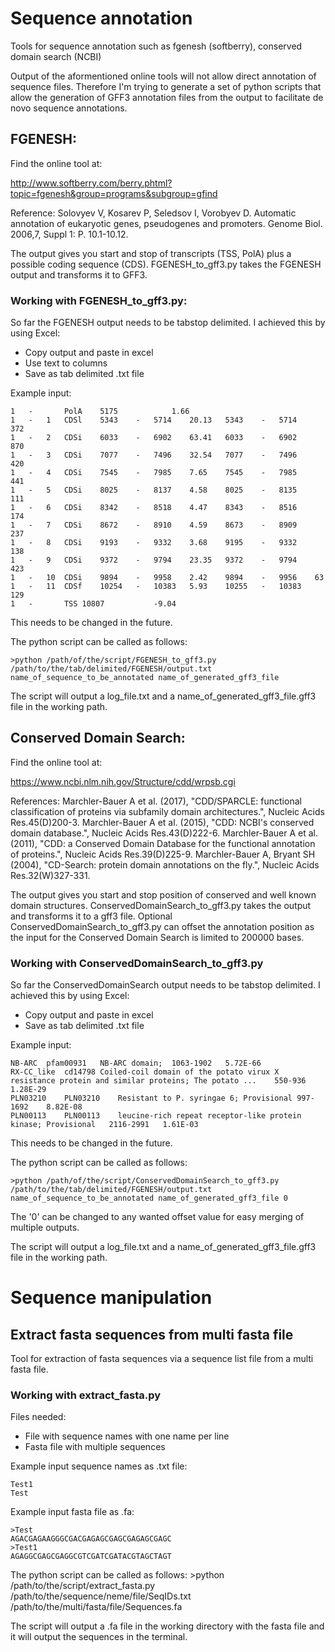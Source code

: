 # Sequence annotation
Tools for sequence annotation such as fgenesh (softberry), conserved domain search (NCBI)

Output of the aformentioned online tools will not allow direct annotation of sequence files. Therefore I'm trying to 
generate a set of python scripts that allow the generation of GFF3 annotation files from the output to facilitate
de novo sequence annotations.

## FGENESH:
Find the online tool at:

http://www.softberry.com/berry.phtml?topic=fgenesh&group=programs&subgroup=gfind

Reference: Solovyev V, Kosarev P, Seledsov I, Vorobyev D. Automatic annotation of eukaryotic genes, pseudogenes and promoters. Genome Biol. 2006,7, Suppl 1: P. 10.1-10.12. 

The output gives you start and stop of transcripts (TSS, PolA) plus a possible coding sequence (CDS).
FGENESH_to_gff3.py takes the FGENESH output and transforms it to GFF3.

### Working with FGENESH_to_gff3.py:
So far the FGENESH output needs to be tabstop delimited. I achieved this by using Excel:

- Copy output and paste in excel
- Use text to columns
- Save as tab delimited .txt file

Example input:
```
1	-		PolA	5175			1.66				
1	-	1	CDSl	5343	-	5714	20.13	5343	-	5714	372
1	-	2	CDSi	6033	-	6902	63.41	6033	-	6902	870
1	-	3	CDSi	7077	-	7496	32.54	7077	-	7496	420
1	-	4	CDSi	7545	-	7985	7.65	7545	-	7985	441
1	-	5	CDSi	8025	-	8137	4.58	8025	-	8135	111
1	-	6	CDSi	8342	-	8518	4.47	8343	-	8516	174
1	-	7	CDSi	8672	-	8910	4.59	8673	-	8909	237
1	-	8	CDSi	9193	-	9332	3.68	9195	-	9332	138
1	-	9	CDSi	9372	-	9794	23.35	9372	-	9794	423
1	-	10	CDSi	9894	-	9958	2.42	9894	-	9956	63
1	-	11	CDSf	10254	-	10383	5.93	10255	-	10383	129
1	-		TSS	10807			-9.04				
```

This needs to be changed in the future.
  
  The python script can be called as follows:
	
    >python /path/of/the/script/FGENESH_to_gff3.py /path/to/the/tab/delimited/FGENESH/output.txt name_of_sequence_to_be_annotated name_of_generated_gff3_file

  The script will output a log_file.txt and a name_of_generated_gff3_file.gff3 file in the working path.

## Conserved Domain Search:
Find the online tool at:

https://www.ncbi.nlm.nih.gov/Structure/cdd/wrpsb.cgi

References:
Marchler-Bauer A et al. (2017), "CDD/SPARCLE: functional classification of proteins via subfamily domain architectures.", Nucleic Acids Res.45(D)200-3.
Marchler-Bauer A et al. (2015), "CDD: NCBI's conserved domain database.", Nucleic Acids Res.43(D)222-6.
Marchler-Bauer A et al. (2011), "CDD: a Conserved Domain Database for the functional annotation of proteins.", Nucleic Acids Res.39(D)225-9.
Marchler-Bauer A, Bryant SH (2004), "CD-Search: protein domain annotations on the fly.", Nucleic Acids Res.32(W)327-331.

The output gives you start and stop position of conserved and well known domain structures.
ConservedDomainSearch_to_gff3.py takes the output and transforms it to a gff3 file.
Optional ConservedDomainSearch_to_gff3.py can offset the annotation position as the input for the Conserved Domain Search is limited to 200000 bases.

### Working with ConservedDomainSearch_to_gff3.py
So far the ConservedDomainSearch output needs to be tabstop delimited. I achieved this by using Excel:

- Copy output and paste in excel
- Save as tab delimited .txt file

Example input:
```
NB-ARC	pfam00931	NB-ARC domain;	1063-1902	5.72E-66
RX-CC_like	cd14798	Coiled-coil domain of the potato virux X resistance protein and similar proteins; The potato ...	550-936	1.28E-29
PLN03210	PLN03210	Resistant to P. syringae 6; Provisional	997-1692	8.82E-08
PLN00113	PLN00113	leucine-rich repeat receptor-like protein kinase; Provisional	2116-2991	1.61E-03
```
This needs to be changed in the future.

The python script can be called as follows:

	>python /path/of/the/script/ConservedDomainSearch_to_gff3.py /path/to/the/tab/delimited/FGENESH/output.txt name_of_sequence_to_be_annotated name_of_generated_gff3_file 0

The '0' can be changed to any wanted offset value for easy merging of multiple outputs.

The script will output a log_file.txt and a name_of_generated_gff3_file.gff3 file in the working path.

# Sequence manipulation
## Extract fasta sequences from multi fasta file
Tool for extraction of fasta sequences via a sequence list file from a multi fasta file.

### Working with extract_fasta.py
Files needed:
- File with sequence names with one name per line
- Fasta file with multiple sequences

Example input sequence names as .txt file:
```
Test1
Test
```
Example input fasta file as .fa:
```
>Test
AGACGAGAAGGGCGACGAGAGCGAGCGAGAGCGAGC
>Test1
AGAGGCGAGCGAGGCGTCGATCGATACGTAGCTAGT
```

The python script can be called as follows:
	>python /path/to/the/script/extract_fasta.py /path/to/the/sequence/neme/file/SeqIDs.txt /path/to/the/multi/fasta/file/Sequences.fa

The script will output a .fa file in the working directory with the fasta file and it will output the sequences in the terminal.



